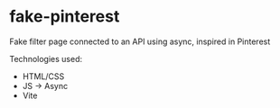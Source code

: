 # fake-pinterest

Fake filter page connected to an API using async, inspired in Pinterest

Technologies used:
 
-  HTML/CSS
-  JS -> Async
-  Vite